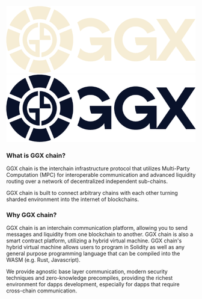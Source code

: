 <div align="center">
  <img src="assets/logo.png" class="logo-bright" alt="GGX Chain logo" />
  <img src="assets/logo-dark.png" class="logo-dark" alt="GGX Chain logo" />
</div>

### What is GGX chain?

GGX chain is the interchain infrastructure protocol that utilizes Multi-Party Computation (MPC) for interoperable communication and advanced liquidity routing over a network of decentralized independent sub-chains.

GGX chain is built to connect arbitrary chains with each other turning sharded environment into the internet of blockchains.

### Why GGX chain?

GGX chain is an interchain communication platform, allowing you to send messages and liquidity from one blockchain to another. GGX chain is also a smart contract platform, utilizing a hybrid virtual machine. GGX chain's hybrid virtual machine allows users to program in Solidity as well as any general purpose programming language that can be compiled into the WASM (e.g. Rust, Javascript).

We provide agnostic base layer communication, modern security techniques and zero-knowledge precompiles, providing the richest environment for dapps development, especially for dapps that require cross-chain communication.
